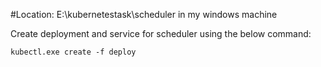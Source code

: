 #Location: E:\kubernetestask\scheduler in my windows machine 

Create deployment and service for scheduler using the below command:
```
kubectl.exe create -f deploy
```

